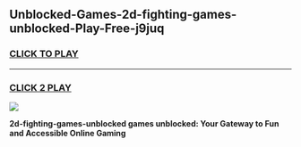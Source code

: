 
## Unblocked-Games-2d-fighting-games-unblocked-Play-Free-j9juq
<h3>
<a href="https://premium76.site?title=2d-fighting-games-unblocked&ref=18A">CLICK TO PLAY</a></h3>
<hr>

<h3>
<a href="https://premium76.site?title=2d-fighting-games-unblocked&ref=18A">CLICK 2 PLAY</a>
  
</h3>

<a href="https://premium76.site?title=2d-fighting-games-unblocked&ref=18A"><img src="https://clearcache.store/games.png"></a>


**2d-fighting-games-unblocked games unblocked: Your Gateway to Fun and Accessible Online Gaming**
